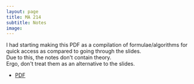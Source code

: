 ```yaml
---
layout: page
title: MA 214
subtitle: Notes
image:
---
```

I had starting making this PDF as a compilation of formulae/algorithms for quick access as compared to going through the slides.  
Due to this, the notes don't contain theory.  
Ergo, don't treat them as an alternative to the slides.  

* [PDF](notes.pdf)